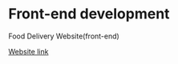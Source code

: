 # Front-end development 

Food Delivery Website(front-end)

[Website link](https://foodit-delivery.netlify.app/)
